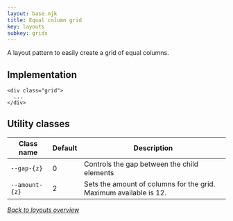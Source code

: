 ```yaml
---
layout: base.njk
title: Equal column grid
key: layouts
subkey: grids
---
```


A layout pattern to easily create a grid of equal columns.

## Implementation

```
<div class="grid">
  ...
</div>
```

## Utility classes

<div>
  <table>
    <thead>
      <tr><th>Class name</th><th>Default</th><th>Description</th></tr>
    </thead>
    <tbody>
      <tr><td><code>--gap-{z}</code></td><td>0</td><td>Controls the gap between the child elements</td></tr>
      <tr><td><code>--amount-{z}</code></td><td>2</td><td>Sets the amount of columns for the grid. Maximum available is 12.</td></tr>
    </tbody>
  </table>
</div>

[_Back to layouts overview_](/layouts)
